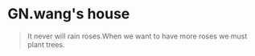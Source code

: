 # GN.wang's house

> It never will rain roses.When we want to have more roses we must plant trees.

